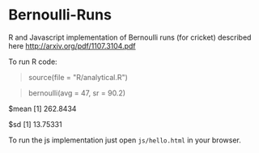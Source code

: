 # Bernoulli-Runs
R and Javascript implementation of Bernoulli runs (for cricket) described here http://arxiv.org/pdf/1107.3104.pdf

To run R code:
> source(file = "R/analytical.R")

> bernoulli(avg = 47, sr = 90.2)

$mean
[1] 262.8434

$sd
[1] 13.75331

To run the js implementation just open `js/hello.html` in your browser.
